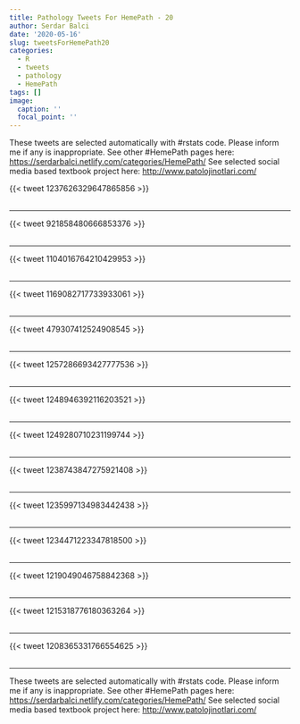 ```yaml
---
title: Pathology Tweets For HemePath - 20
author: Serdar Balci
date: '2020-05-16'
slug: tweetsForHemePath20
categories:
  - R
  - tweets
  - pathology
  - HemePath
tags: []
image:
  caption: ''
  focal_point: ''
---
```



These tweets are selected automatically with #rstats code. Please inform me if any is inappropriate.
See other #HemePath pages here: https://serdarbalci.netlify.com/categories/HemePath/ 
See selected social media based textbook project here: http://www.patolojinotlari.com/

{{< tweet 1237626329647865856 >}}
<br>
<br>
<hr>
{{< tweet 921858480666853376 >}}
<br>
<br>
<hr>
{{< tweet 1104016764210429953 >}}
<br>
<br>
<hr>
{{< tweet 1169082717733933061 >}}
<br>
<br>
<hr>
{{< tweet 479307412524908545 >}}
<br>
<br>
<hr>
{{< tweet 1257286693427777536 >}}
<br>
<br>
<hr>
{{< tweet 1248946392116203521 >}}
<br>
<br>
<hr>
{{< tweet 1249280710231199744 >}}
<br>
<br>
<hr>
{{< tweet 1238743847275921408 >}}
<br>
<br>
<hr>
{{< tweet 1235997134983442438 >}}
<br>
<br>
<hr>
{{< tweet 1234471223347818500 >}}
<br>
<br>
<hr>
{{< tweet 1219049046758842368 >}}
<br>
<br>
<hr>
{{< tweet 1215318776180363264 >}}
<br>
<br>
<hr>
{{< tweet 1208365331766554625 >}}
<br>
<br>
<hr>


These tweets are selected automatically with #rstats code. Please inform me if any is inappropriate.
See other #HemePath pages here: https://serdarbalci.netlify.com/categories/HemePath/ 
See selected social media based textbook project here: http://www.patolojinotlari.com/
